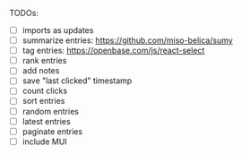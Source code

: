 TODOs:

- [ ] imports as updates
- [ ] summarize entries: https://github.com/miso-belica/sumy
- [ ] tag entries: https://openbase.com/js/react-select
- [ ] rank entries
- [ ] add notes
- [ ] save "last clicked" timestamp
- [ ] count clicks
- [ ] sort entries
- [ ] random entries
- [ ] latest entries
- [ ] paginate entries
- [ ] include MUI
